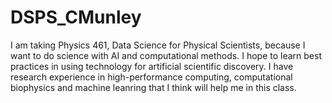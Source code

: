 # DSPS_CMunley

I am taking Physics 461, Data Science for Physical Scientists, because I want to do science with AI and computational methods. I hope to learn best practices in using technology for artificial scientific discovery. I have research experience in high-performance computing, computational biophysics and machine leanring that I think will help me in this class.

